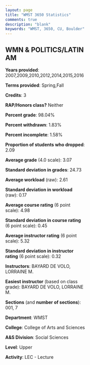 ```yaml
---
layout: page
title: "WMST 3650 Statistics"
comments: true
description: "blank"
keywords: "WMST, 3650, CU, Boulder"
--- 
```

<head>
<script src="https://ajax.googleapis.com/ajax/libs/jquery/2.1.3/jquery.min.js"></script>
<script src="https://dl.dropboxusercontent.com/s/pc42nxpaw1ea4o9/highcharts.js?dl=0"></script>
<!-- <script src="../assets/js/highcharts.js"></script> -->
<style type="text/css">@font-face {
	font-family: "Bebas Neue";
	src: url(https://www.filehosting.org/file/details/544349/BebasNeue%20Regular.otf) format("opentype");
	}
	h1.Bebas { 
		font-family: "Bebas Neue", Verdana, Tahoma;
	}
</style>
</head>
<body>
	<div id="container" style="float: right; width: 45%; height: 88%; margin-left: 2.5%; margin-right: 2.5%;"></div>
	<script language="JavaScript">
		$(document).ready(function() {
		var chart = {type: 'column'};
		var title = {text: 'Grade Distribution'};
		var xAxis = {categories: ['A','B','C','D','F'],crosshair: true};
		var yAxis = {min: 0,title: {text: 'Percentage'}};
		var tooltip = {headerFormat: '<center><b><span style="font-size:20px">{point.key}</span></b></center>',
		               pointFormat: '<td style="padding:0"><b>{point.y:.1f}%</b></td>',
		               footerFormat: '</table>',shared: true,useHTML: true};
		var plotOptions = {column: {pointPadding: 0.0,borderWidth: 0}};  
		var credits = {enabled: false};var series= [{name: 'Percent',data: [30.13,51.97,14.41,3.49,0.0,]}];
		var json = {};
		json.chart = chart;
		json.title = title;
		json.tooltip = tooltip;
		json.xAxis = xAxis;
		json.yAxis = yAxis;  
		json.series = series;
		json.plotOptions = plotOptions;  
		json.credits = credits;
		$('#container').highcharts(json);
	});
	</script>
</body>
			   
## WMN & POLITICS/LATIN AM

**Years provided**: 2007,2009,2010,2012,2014,2015,2016

**Terms provided**: Spring,Fall

**Credits**: 3

**RAP/Honors class?** Neither

**Percent grade**: 98.04%

**Percent withdrawn**: 1.83%

**Percent incomplete**: 1.58%

**Proportion of students who dropped**: 2.09

**Average grade** (4.0 scale): 3.07

**Standard deviation in grades**: 24.73

**Average workload** (raw): 2.61

**Standard deviation in workload** (raw): 0.17

**Average course rating** (6 point scale): 4.98

**Standard deviation in course rating** (6 point scale): 0.45

**Average instructor rating** (6 point scale): 5.32

**Standard deviation in instructor rating** (6 point scale): 0.32

**Instructors**: BAYARD DE VOLO, LORRAINE M.

**Easiest instructor** (based on class grade): BAYARD DE VOLO, LORRAINE M.

**Sections** (and **number of sections**): 001, 7

**Department**: WMST

**College**: College of Arts and Sciences

**A&S Division**: Social Sciences

**Level**: Upper

**Activity**: LEC - Lecture